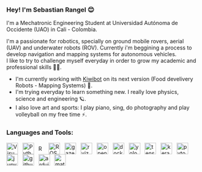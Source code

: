 ### Hey! I'm Sebastian Rangel 😊
I'm a Mechatronic Engineering Student at Universidad Autónoma de Occidente (UAO) in Cali - Colombia.

I'm a passionate for robotics, specially on ground mobile rovers, aerial (UAV) and underwater robots (ROV). Currently i'm beggining a process to develop navigation and mapping systems for autonomous vehicles.<br/>
I like to try to challenge myself everyday in order to grow my academic and professional skills 🤘🏻.

- I'm currently working with [Kiwibot][website] on its next version (Food develivery Robots - Mapping Systems) 🦾.
- I'm trying everyday to learn something new. I really love physics, science and engineering 🪐. 
- I also love art and sports: I play piano, sing, do photography and play volleyball on my free time ⚡.

[website]: https://kiwibot.com/

### **Languages and Tools**:

[<img align="middle" alt="Visual Studio Code" height="30px" src="https://upload.wikimedia.org/wikipedia/commons/thumb/9/9a/Visual_Studio_Code_1.35_icon.svg/1024px-Visual_Studio_Code_1.35_icon.svg.png" />][vscode]
&nbsp;&nbsp;[<img align="middle" alt="Python" height="30px" src="https://upload.wikimedia.org/wikipedia/commons/thumb/c/c3/Python-logo-notext.svg/1024px-Python-logo-notext.svg.png" />][python]
&nbsp;&nbsp;[<img align="middle" alt="ROS" height="15px" src="https://static.wixstatic.com/media/c5a9b9_7604335285bc4147a36b5c350a4b22c5~mv2.png/v1/fit/w_437%2Ch_115%2Cal_c%2Cq_80/file.png" />][ros]
&nbsp;&nbsp;[<img align="middle" alt="ROS2" height="30px" src="https://avatars3.githubusercontent.com/u/3979232?s=400&v=4" />][ros2]
&nbsp;&nbsp;[<img align="middle" alt="gazebo" height="30px" src="https://upload.wikimedia.org/wikipedia/en/1/13/Gazebo_logo.svg" />][gazebo]
&nbsp;&nbsp;[<img align="middle" alt="rviz" height="30px" src="https://store.yonohub.com/wp-content/uploads/2020/06/rviz.svg" />][rviz]
&nbsp;&nbsp;[<img align="middle" alt="opencv" height="30px" src="https://upload.wikimedia.org/wikipedia/commons/3/32/OpenCV_Logo_with_text_svg_version.svg" />][opencv]
&nbsp;&nbsp;[<img align="middle" alt="docker" height="30px" src="https://camo.githubusercontent.com/0af9f441e28f0f6acee28ca34e9ad438fd291fa3/68747470733a2f2f75706c6f61642e77696b696d656469612e6f72672f77696b6970656469612f636f6d6d6f6e732f342f34652f446f636b65725f253238636f6e7461696e65725f656e67696e652532395f6c6f676f2e737667" />][docker]
&nbsp;&nbsp;[<img align="middle" alt="yolo" height="30px" src="https://img.favpng.com/5/13/4/yolo-object-detection-darknet-opencv-convolutional-neural-network-png-favpng-j7FKX339NgCi1RcH8Sbs5ecHS.jpg" />][yolo]
&nbsp;&nbsp;[<img align="middle" alt="tensorflow" height="30px" src="https://www.kubeflow.org/docs/images/logos/TensorFlow.png" />][tensorflow]
&nbsp;&nbsp;[<img align="middle" alt="keras" height="30px" src="https://upload.wikimedia.org/wikipedia/commons/thumb/a/ae/Keras_logo.svg/1024px-Keras_logo.svg.png" />][keras]
&nbsp;&nbsp;[<img align="middle" alt="pytorch" height="30px" src="https://miro.medium.com/max/1200/1*bBS_lYMoWhiyJf733Bghwg.jpeg" />][pytorch]
&nbsp;&nbsp;[<img align="middle" alt="jupyter" height="30px" src="https://upload.wikimedia.org/wikipedia/commons/thumb/3/38/Jupyter_logo.svg/1200px-Jupyter_logo.svg.png" />][jupyter]
&nbsp;&nbsp;[<img align="middle" alt="github" height="30px" src="https://upload.wikimedia.org/wikipedia/commons/thumb/9/91/Octicons-mark-github.svg/1024px-Octicons-mark-github.svg.png" />][github]
&nbsp;&nbsp;[<img align="middle" alt="arduino" height="30px" src="https://encrypted-tbn0.gstatic.com/images?q=tbn:ANd9GcT2XbpDr_mjH49xb5uq36h6VLT3-pOnN8wq0Q&usqp=CAU" />][arduino]
&nbsp;&nbsp;[<img align="middle" alt="matlab" height="30px" src="https://doc.opendtect.org/6.0.0/doc/od_userdoc/content/resources/images/appendix_f/matlab.jpeg" />][matlab]

[vscode]: https://code.visualstudio.com/
[python]: https://www.python.org/
[ros]: https://www.ros.org/
[ros2]: https://index.ros.org/doc/ros2/
[gazebo]: http://gazebosim.org/
[rviz]: http://wiki.ros.org/rviz
[opencv]: https://opencv.org/
[docker]: https://www.docker.com/
[yolo]: https://www.atlassian.com
[tensorflow]: https://www.tensorflow.org/
[keras]: https://keras.io/
[pytorch]: https://pytorch.org/
[jupyter]: https://jupyter.org/
[github]: https://github.com/
[arduino]: https://www.arduino.cc/
[matlab]: https://www.mathworks.com/
<br/>

